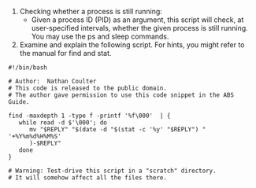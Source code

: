 1. Checking whether a process is still running:
    * Given a process ID (PID) as an argument, this script will check, at user-specified intervals, whether the given process is still running. You may use the ps and sleep commands.
1. Examine and explain the following script. For hints, you might refer to the manual for find and stat.
```
#!/bin/bash

# Author:  Nathan Coulter
# This code is released to the public domain.
# The author gave permission to use this code snippet in the ABS Guide.

find -maxdepth 1 -type f -printf '%f\000'  | {
   while read -d $'\000'; do
      mv "$REPLY" "$(date -d "$(stat -c '%y' "$REPLY") " '+%Y%m%d%H%M%S'
      )-$REPLY"
   done
}

# Warning: Test-drive this script in a "scratch" directory.
# It will somehow affect all the files there.
```